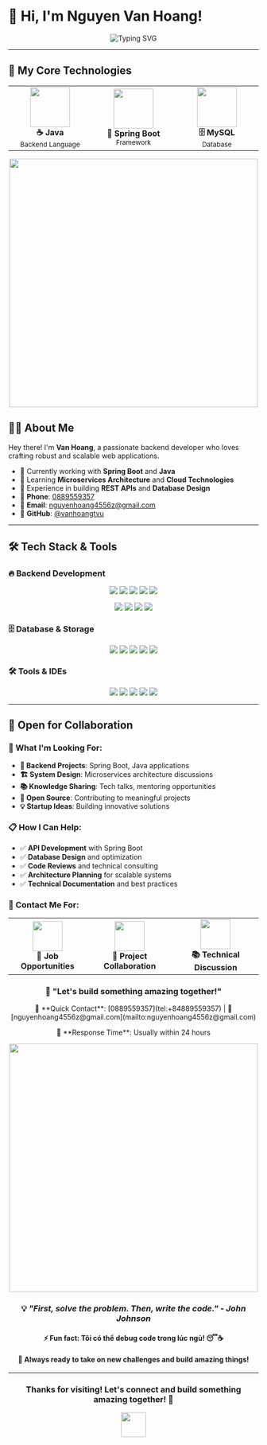 # 👋 Hi, I'm Nguyen Van Hoang!


<div align="center">
  <img src="https://readme-typing-svg.herokuapp.com?font=Fira+Code&size=22&duration=3000&pause=1000&color=36BCF7&center=true&vCenter=true&width=600&lines=Java+Backend+Developer;Spring+Boot+%26+Java+Enthusiast;Building+Scalable+Web+Applications;Always+Learning+New+Technologies" alt="Typing SVG" />
  
</div>

---
## 🚀 My Core Technologies

<div align="center">
  <table>
    <tr>
      <td align="center" width="200">
        <img src="https://user-images.githubusercontent.com/25181517/117201156-9a724800-adec-11eb-9a9d-3cd0f67da4bc.png" width="80" height="80">
        <br><b>☕ Java</b>
        <br><sub>Backend Language</sub>
      </td>
      <td align="center" width="200">
        <img src="https://user-images.githubusercontent.com/25181517/183891303-41f257f8-6b3d-487c-aa56-c497b880d0fb.png" width="80" height="80">
        <br><b>🌱 Spring Boot</b>
        <br><sub>Framework</sub>
      </td>
      <td align="center" width="200">
        <img src="https://user-images.githubusercontent.com/25181517/183896128-ec99105a-ec1a-4d85-b08b-1aa1620b2046.png" width="80" height="80">
        <br><b>🗄️ MySQL</b>
        <br><sub>Database</sub>
      </td>
    </tr>
  </table>
</div>

<div align="center">
  <img src="https://user-images.githubusercontent.com/74038190/212284115-f47cd8ff-2ffb-4b04-b5bf-4d1c14c0247f.gif" width="500">
</div>

## 🙋‍♂️ About Me

Hey there! I'm **Van Hoang**, a passionate backend developer who loves crafting robust and scalable web applications. 

- 🔭 Currently working with **Spring Boot** and **Java**
- 🌱 Learning **Microservices Architecture** and **Cloud Technologies**
- 💼 Experience in building **REST APIs** and **Database Design**
- 📱 **Phone**: [0889559357](tel:+84889559357)
- 📧 **Email**: [nguyenhoang4556z@gmail.com](mailto:nguyenhoang4556z@gmail.com)
- 🐙 **GitHub**: [@vanhoangtvu](https://github.com/vanhoangtvu)

---






## 🛠️ Tech Stack & Tools

### 🔥 Backend Development
<p align="center">
  <img src="https://img.shields.io/badge/Java-ED8B00?style=for-the-badge&logo=openjdk&logoColor=white" />
  <img src="https://img.shields.io/badge/Spring_Boot-F2F4F9?style=for-the-badge&logo=spring-boot" />
  <img src="https://img.shields.io/badge/Spring_Security-6DB33F?style=for-the-badge&logo=Spring-Security&logoColor=white" />
  <img src="https://img.shields.io/badge/Spring_Data_JPA-6DB33F?style=for-the-badge&logo=spring&logoColor=white" />
  <img src="https://img.shields.io/badge/Spring_Cloud-6DB33F?style=for-the-badge&logo=spring&logoColor=white" />
</p>

<p align="center">
  <img src="https://img.shields.io/badge/Maven-C71A36?style=for-the-badge&logo=apachemaven&logoColor=white" />
  <img src="https://img.shields.io/badge/Gradle-02303A?style=for-the-badge&logo=gradle&logoColor=white" />
  <img src="https://img.shields.io/badge/Hibernate-59666C?style=for-the-badge&logo=Hibernate&logoColor=white" />
  <img src="https://img.shields.io/badge/JWT-000000?style=for-the-badge&logo=JSON%20web%20tokens&logoColor=white" />
</p>

### 🗄️ Database & Storage
<p align="center">
  <img src="https://img.shields.io/badge/MySQL-005C84?style=for-the-badge&logo=mysql&logoColor=white" />
  <img src="https://img.shields.io/badge/PostgreSQL-316192?style=for-the-badge&logo=postgresql&logoColor=white" />
  <img src="https://img.shields.io/badge/MongoDB-4EA94B?style=for-the-badge&logo=mongodb&logoColor=white" />
  <img src="https://img.shields.io/badge/redis-%23DD0031.svg?&style=for-the-badge&logo=redis&logoColor=white" />
  <img src="https://img.shields.io/badge/Elasticsearch-005571?style=for-the-badge&logo=elasticsearch" />
</p>

### 🛠️ Tools & IDEs
<p align="center">
  <img src="https://img.shields.io/badge/IntelliJ_IDEA-000000.svg?style=for-the-badge&logo=intellij-idea&logoColor=white" />
  <img src="https://img.shields.io/badge/VS_Code-0078D4?style=for-the-badge&logo=visual%20studio%20code&logoColor=white" />
  <img src="https://img.shields.io/badge/Git-F05032?style=for-the-badge&logo=git&logoColor=white" />
  <img src="https://img.shields.io/badge/Postman-FF6C37?style=for-the-badge&logo=postman&logoColor=white" />
  <img src="https://img.shields.io/badge/GitHub-100000?style=for-the-badge&logo=github&logoColor=white" />
</p>

---
## 🤝 Open for Collaboration
### 💼 What I'm Looking For:

- **🚀 Backend Projects**: Spring Boot, Java applications
- **🏗️ System Design**: Microservices architecture discussions  
- **📚 Knowledge Sharing**: Tech talks, mentoring opportunities
- **🌟 Open Source**: Contributing to meaningful projects
- **💡 Startup Ideas**: Building innovative solutions

### 📋 How I Can Help:

- ✅ **API Development** with Spring Boot
- ✅ **Database Design** and optimization
- ✅ **Code Reviews** and technical consulting
- ✅ **Architecture Planning** for scalable systems
- ✅ **Technical Documentation** and best practices

### 📧 Contact Me For:

<div align="center">
  <table>
    <tr>
      <td align="center">
        <img src="https://user-images.githubusercontent.com/74038190/212257467-871d32b7-e401-42e8-a166-fcfd7baa4c6b.gif" width="60">
        <br><b>💼 Job Opportunities</b>
      </td>
      <td align="center">
        <img src="https://user-images.githubusercontent.com/74038190/212257454-16e3712e-945a-4ca2-b238-408ad0bf87e6.gif" width="60">
        <br><b>🤝 Project Collaboration</b>
      </td>
      <td align="center">
        <img src="https://user-images.githubusercontent.com/74038190/212257472-08e52665-c503-4bd9-aa20-f5a4dae769b5.gif" width="60">
        <br><b>📚 Technical Discussion</b>
      </td>
    </tr>
  </table>
</div>

<div align="center">
  <h3>🎯 "Let's build something amazing together!"</h3>
  
  <p>📱 **Quick Contact**: [0889559357](tel:+84889559357) | 📧 [nguyenhoang4556z@gmail.com](mailto:nguyenhoang4556z@gmail.com)</p>
  
  <p>💬 **Response Time**: Usually within 24 hours</p>
</div>



<div align="center">
  <img src="https://user-images.githubusercontent.com/74038190/212284115-f47cd8ff-2ffb-4b04-b5bf-4d1c14c0247f.gif" width="500">
</div>

<div align="center">
  <h3>💡 <i>"First, solve the problem. Then, write the code." - John Johnson</i></h3>
</div>

<div align="center">
  <h4>⚡ Fun fact: Tôi có thể debug code trong lúc ngủ! 😴☕</h4>
  <h4>🎯 Always ready to take on new challenges and build amazing things!</h4>
</div>

---

<div align="center">
  <h3>Thanks for visiting! Let's connect and build something amazing together! 🚀</h3>
  <img src="https://user-images.githubusercontent.com/74038190/213844263-a8897a51-32f4-4b3b-b5c2-e1528b89f6f3.png" width="50px" />
</div>


